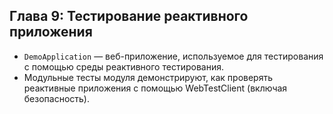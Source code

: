 ## Глава 9: Тестирование реактивного приложения

* `DemoApplication` — веб-приложение, используемое для тестирования с помощью среды реактивного тестирования.
* Модульные тесты модуля демонстрируют, как проверять реактивные приложения с помощью WebTestClient (включая безопасность).